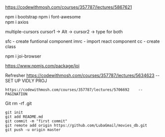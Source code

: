 
https://codewithmosh.com/courses/357787/lectures/5867621

npm i bootstrap
npm i font-awesome  
npm i axios


multiple-cursors
    cursor1 -> Alt -> cursor2 -> type for both

sfc                 - create funtional component
imrc                - import react component
cc                  - create class

npm i joi-browser

https://www.npmjs.com/package/joi

Refresher
    https://codewithmosh.com/courses/357787/lectures/5634623    -- SET UP VIDLY PROJ

    https://codewithmosh.com/courses/357787/lectures/5706692    -- PAGINATION

Git
    rm -rf .git
    
    git init
    git add README.md
    git commit -m "first commit"
    git remote add origin https://github.com/LubaGmail/movies_db.git
    git push -u origin master







